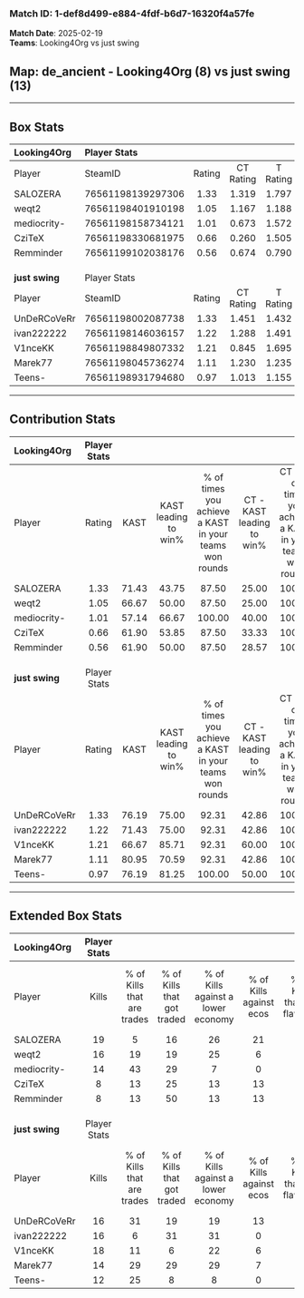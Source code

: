 ### Match ID: 1-def8d499-e884-4fdf-b6d7-16320f4a57fe  
**Match Date**: 2025-02-19  
**Teams**: Looking4Org vs just swing  

## **Map**: de_ancient - Looking4Org (8) vs just swing (13)  
---  

## Box Stats  

| **Looking4Org** | Player Stats      |        |           |          |       |      |       |         |        |      |     |
| :- | :- | :-: | :-: | :-: | :-: | :-: | :-: | :-: | :-: | :-: | :-: |
| Player          | SteamID           | Rating | CT Rating | T Rating | KAST  | ADR  | Kills | Assists | Deaths | K/D  | HS% |
| SALOZERA        | 76561198139297306 |  1.33  |   1.319   |  1.797   | 71.43 | 90.7 |  19   |    6    |   14   | 1.36 | 47  |
| weqt2           | 76561198401910198 |  1.05  |   1.167   |  1.188   | 66.67 | 69.7 |  16   |    1    |   15   | 1.07 | 37  |
| mediocrity-     | 76561198158734121 |  1.01  |   0.673   |  1.572   | 57.14 | 79.1 |  14   |    7    |   13   | 1.08 | 64  |
| CziTeX          | 76561198330681975 |  0.66  |   0.260   |  1.505   | 61.90 | 56.4 |   8   |    4    |   15   | 0.53 | 50  |
| Remminder       | 76561199102038176 |  0.56  |   0.674   |  0.790   | 61.90 | 53.8 |   8   |    5    |   19   | 0.42 | 50  |
|                 |                   |        |           |          |       |      |       |         |        |      |     |
|                 |                   |        |           |          |       |      |       |         |        |      |     |
|                 |                   |        |           |          |       |      |       |         |        |      |     |
| **just swing**  | Player Stats      |        |           |          |       |      |       |         |        |      |     |
| Player          | SteamID           | Rating | CT Rating | T Rating | KAST  | ADR  | Kills | Assists | Deaths | K/D  | HS% |
| UnDeRCoVeRr     | 76561198002087738 |  1.33  |   1.451   |  1.432   | 76.19 | 88.3 |  16   |    6    |   10   | 1.60 | 81  |
| ivan222222      | 76561198146036157 |  1.22  |   1.288   |  1.491   | 71.43 | 85.8 |  16   |    8    |   13   | 1.23 | 50  |
| V1nceKK         | 76561198849807332 |  1.21  |   0.845   |  1.695   | 66.67 | 81.9 |  18   |    3    |   14   | 1.29 | 27  |
| Marek77         | 76561198045736274 |  1.11  |   1.230   |  1.235   | 80.95 | 68.1 |  14   |    4    |   14   | 1.00 | 50  |
| Teens-          | 76561198931794680 |  0.97  |   1.013   |  1.155   | 76.19 | 58.8 |  12   |    5    |   14   | 0.86 | 50  |
---  

## Contribution Stats  

| **Looking4Org** | Player Stats |       |                      |                                                        |                           |                                                             |                          |                                                            |
| :- | :-: | :-: | :-: | :-: | :-: | :-: | :-: | :-: |
| Player          |    Rating    | KAST  | KAST leading to win% | % of times you achieve a KAST in your teams won rounds | CT - KAST leading to win% | CT - % of times you achieve a KAST in your teams won rounds | T - KAST leading to win% | T - % of times you achieve a KAST in your teams won rounds |
| SALOZERA        |     1.33     | 71.43 |        43.75         |                         87.50                          |           25.00           |                           100.00                            |          62.50           |                           83.33                            |
| weqt2           |     1.05     | 66.67 |        50.00         |                         87.50                          |           25.00           |                           100.00                            |          83.33           |                           83.33                            |
| mediocrity-     |     1.01     | 57.14 |        66.67         |                         100.00                         |           40.00           |                           100.00                            |          85.71           |                           100.00                           |
| CziTeX          |     0.66     | 61.90 |        53.85         |                         87.50                          |           33.33           |                           100.00                            |          71.43           |                           83.33                            |
| Remminder       |     0.56     | 61.90 |        50.00         |                         87.50                          |           28.57           |                           100.00                            |          71.43           |                           83.33                            |
|                 |              |       |                      |                                                        |                           |                                                             |                          |                                                            |
|                 |              |       |                      |                                                        |                           |                                                             |                          |                                                            |
|                 |              |       |                      |                                                        |                           |                                                             |                          |                                                            |
| **just swing**  | Player Stats |       |                      |                                                        |                           |                                                             |                          |                                                            |
| Player          |    Rating    | KAST  | KAST leading to win% | % of times you achieve a KAST in your teams won rounds | CT - KAST leading to win% | CT - % of times you achieve a KAST in your teams won rounds | T - KAST leading to win% | T - % of times you achieve a KAST in your teams won rounds |
| UnDeRCoVeRr     |     1.33     | 76.19 |        75.00         |                         92.31                          |           42.86           |                           100.00                            |          100.00          |                           90.00                            |
| ivan222222      |     1.22     | 71.43 |        75.00         |                         92.31                          |           42.86           |                           100.00                            |          100.00          |                           90.00                            |
| V1nceKK         |     1.21     | 66.67 |        85.71         |                         92.31                          |           60.00           |                           100.00                            |          100.00          |                           90.00                            |
| Marek77         |     1.11     | 80.95 |        70.59         |                         92.31                          |           42.86           |                           100.00                            |          90.00           |                           90.00                            |
| Teens-          |     0.97     | 76.19 |        81.25         |                         100.00                         |           50.00           |                           100.00                            |          100.00          |                           100.00                           |
---  

## Extended Box Stats  

| **Looking4Org** | Player Stats |                            |                            |                                    |                         |                              |                                 |        |                             |                                     |                          |                               |                            |
| :- | :-: | :-: | :-: | :-: | :-: | :-: | :-: | :-: | :-: | :-: | :-: | :-: | :-: |
| Player          |    Kills     | % of Kills that are trades | % of Kills that got traded | % of Kills against a lower economy | % of Kills against ecos | % of Kills that are flawless | % of Kills that are close duels | Deaths | % of Deaths that get traded | % of Deaths against a lower economy | % of Deaths against ecos | % of Deaths that are flawless | % of Deaths that are close |
| SALOZERA        |      19      |             5              |             16             |                 26                 |           21            |              42              |               11                |   14   |             29              |                 14                  |            7             |              71               |             14             |
| weqt2           |      16      |             19             |             19             |                 25                 |            6            |              81              |                6                |   15   |             20              |                  7                  |            7             |              80               |             20             |
| mediocrity-     |      14      |             43             |             29             |                 7                  |            0            |              71              |               14                |   13   |              0              |                 15                  |            8             |              46               |             8              |
| CziTeX          |      8       |             13             |             25             |                 13                 |           13            |              88              |               25                |   15   |             20              |                 13                  |            7             |              33               |             27             |
| Remminder       |      8       |             13             |             50             |                 13                 |           13            |              50              |               13                |   19   |             21              |                 11                  |            5             |              58               |             11             |
|                 |              |                            |                            |                                    |                         |                              |                                 |        |                             |                                     |                          |                               |                            |
|                 |              |                            |                            |                                    |                         |                              |                                 |        |                             |                                     |                          |                               |                            |
|                 |              |                            |                            |                                    |                         |                              |                                 |        |                             |                                     |                          |                               |                            |
| **just swing**  | Player Stats |                            |                            |                                    |                         |                              |                                 |        |                             |                                     |                          |                               |                            |
| Player          |    Kills     | % of Kills that are trades | % of Kills that got traded | % of Kills against a lower economy | % of Kills against ecos | % of Kills that are flawless | % of Kills that are close duels | Deaths | % of Deaths that get traded | % of Deaths against a lower economy | % of Deaths against ecos | % of Deaths that are flawless | % of Deaths that are close |
| UnDeRCoVeRr     |      16      |             31             |             19             |                 19                 |           13            |              44              |               13                |   10   |             20              |                 20                  |            10            |              70               |             20             |
| ivan222222      |      16      |             6              |             31             |                 31                 |            0            |              44              |               25                |   13   |             31              |                 15                  |            0             |              54               |             8              |
| V1nceKK         |      18      |             11             |             6              |                 22                 |            6            |              67              |                6                |   14   |             29              |                  7                  |            0             |              86               |             0              |
| Marek77         |      14      |             29             |             29             |                 29                 |            7            |              50              |               14                |   14   |             21              |                 14                  |            0             |              64               |             14             |
| Teens-          |      12      |             25             |             8              |                 8                  |            0            |              92              |               17                |   14   |             21              |                 21                  |            0             |              50               |             14             |

